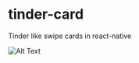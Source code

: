 # tinder-card
Tinder like swipe cards in react-native


![Alt Text](https://media.giphy.com/media/A7XIhbPVHs23rUd9Oy/giphy.gif)





